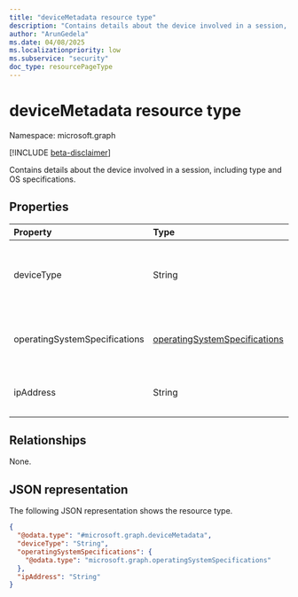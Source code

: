 ```yaml
---
title: "deviceMetadata resource type"
description: "Contains details about the device involved in a session, including type and OS specifications."
author: "ArunGedela"
ms.date: 04/08/2025
ms.localizationpriority: low
ms.subservice: "security"
doc_type: resourcePageType
---
```


# deviceMetadata resource type

Namespace: microsoft.graph

[!INCLUDE [beta-disclaimer](../../includes/beta-disclaimer.md)]

Contains details about the device involved in a session, including type and OS specifications.

## Properties

| Property                    | Type                                                                                                               | Description                                       |
| :-------------------------- | :----------------------------------------------------------------------------------------------------------------- | :------------------------------------------------ |
| deviceType                  | String                                                                                                             | Optional. The general type of the device (for example, "Managed", "Unmanaged"). |
| operatingSystemSpecifications | [operatingSystemSpecifications](../resources/operatingsystemspecifications.md)                                   | Details about the operating system platform and version. |
| ipAddress                   | String                                                                                                             | The Internet Protocol (IP) address of the device. |

## Relationships

None.

## JSON representation

The following JSON representation shows the resource type.
<!-- {
  "blockType": "resource",
  "@odata.type": "microsoft.graph.deviceMetadata",
  "openType": false
}-->
``` json
{
  "@odata.type": "#microsoft.graph.deviceMetadata",
  "deviceType": "String",
  "operatingSystemSpecifications": {
    "@odata.type": "microsoft.graph.operatingSystemSpecifications"
  },
  "ipAddress": "String"
}
```
